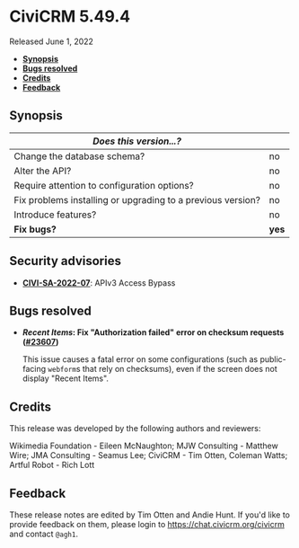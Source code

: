 # CiviCRM 5.49.4

Released June 1, 2022

- **[Synopsis](#synopsis)**
- **[Bugs resolved](#bugs)**
- **[Credits](#credits)**
- **[Feedback](#feedback)**

## <a name="synopsis"></a>Synopsis

| *Does this version...?*                                         |          |
| --------------------------------------------------------------- | -------- |
| Change the database schema?                                     | no       |
| Alter the API?                                                  | no       |
| Require attention to configuration options?                     | no       |
| Fix problems installing or upgrading to a previous version?     | no       |
| Introduce features?                                             | no       |
| **Fix bugs?**                                                   | **yes**  |

## <a name="security"></a>Security advisories

- **[CIVI-SA-2022-07](https://civicrm.org/advisory/civi-sa-2022-07-apiv3-access-bypass)**: APIv3 Access Bypass

## <a name="bugs"></a>Bugs resolved

* **_Recent Items_: Fix "Authorization failed" error on checksum requests  ([#23607](https://github.com/civicrm/civicrm-core/pull/23607))**

  This issue causes a fatal error on some configurations (such as public-facing `webform`s that rely on checksums),
  even if the screen does not display "Recent Items".

## <a name="credits"></a>Credits

This release was developed by the following authors and reviewers:

Wikimedia Foundation - Eileen McNaughton; MJW Consulting - Matthew Wire; JMA Consulting -
Seamus Lee; CiviCRM - Tim Otten, Coleman Watts; Artful Robot - Rich Lott

## <a name="feedback"></a>Feedback

These release notes are edited by Tim Otten and Andie Hunt.  If you'd like to
provide feedback on them, please login to https://chat.civicrm.org/civicrm and
contact `@agh1`.
